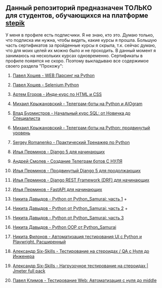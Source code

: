 ## Данный репозиторий предназначен ТОЛЬКО для студентов, обучающихся на платформе [stepik](https://stepik.org)

У меня в профиле есть подписчики. Я не знаю, кто это. Думаю только, что подписка им нужна, чтобы видеть, какие курсы я прошла.
Большую часть сертификатов за пройденные курсы я cкрыла, т.к. сейчас думаю, что для моих целей их можно было и не проходить.
В данный момент я занимаюсь на нескольких курсах одновременно. Сертификаты в профиле появятся не скоро.
Поэтому выкладываю все содержимое своего раздела "Прохожу":

01. [Павел Хошев - WEB Парсинг на Python](https://stepik.org/course/104774)

02. [Павел Хошев - Selenium Python](https://stepik.org/course/119495)

03. [Артем Егоров - Инди-курс по HTML и CSS](https://stepik.org/course/120494)

04. [Михаил Крыжановский - Телеграм-боты на Python и AIOgram](https://stepik.org/course/120924)

05. [Влад Бурмистров - Начальный курс SQL: от Новичка до Специалиста](https://stepik.org/course/130488)

06. [Михаил Крыжановский - Телеграм-боты на Python: продвинутый уровень](https://stepik.org/course/153850)

07. [Sergey Romanenko - Практический Тренажер по Python](https://stepik.org/course/173184)

08. [Илья Перминов - Django 5 для начинающих](https://stepik.org/course/174634)

09. [Андрей Смолев - Создание Телеграм ботов С НУЛЯ](https://stepik.org/course/176862)

10. [Илья Перминов - Продвинутый Django 5 для продолжающих](https://stepik.org/course/177355)

11. [Илья Перминов - Django REST Framework (DRF) для начинающих](https://stepik.org/course/179999)

12. [Илья Перминов - FastAPI для начинающих](https://stepik.org/course/180000)

13. [Никита Давыдов - Python от Python_Samurai: часть 1](https://stepik.org/course/186684) +

14. [Никита Давыдов - Python от Python_Samurai: часть 2](https://stepik.org/course/189107) +

15. [Никита Давыдов - Python от Python_Samurai: часть 3](https://stepik.org/course/193274)

16. [Никита Давыдов - Python OOP от Python_Samurai](https://stepik.org/course/212815)

17. [Никита Филонов - Автоматизация тестирования UI с Python и Playwright. Расширенный](https://stepik.org/course/215388)

18. [Александр Six-Skills - Тестирование на стероидах / QA с Нуля до Инженера](https://stepik.org/course/223924)

19. [Александр Six-Skills - Нагрузочное тестирование на стероидах | Jmeter full pack](https://stepik.org/course/229070)

20. [Павел Климов - Тестирование Web: Автоматизация с нуля до middle](https://stepik.org/course/232547)

